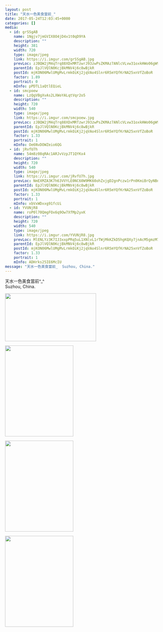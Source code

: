 ```yaml
---
layout: post
title: "天水一色美食當前_" 
date: 2017-05-24T12:03:45+0000 
categories: [] 
media:
  - id: grSSgAB
    name: 1Ngjv7jmGVIX8O4jD4x1t0qD9YA
    description: ""   
    height: 381
    width: 720
    type: image/jpeg
    link: https://i.imgur.com/grSSgAB.jpg
    prevLoc: zJBQW2jM4qTrq88XDxMRTzwrJ93zwPsZKMAz7ANlcVLvw31oxkHWo06gW9WZFR7L582x1qu68m7KOYxnTp459G2lE2UDznZknpzLT7Jqr7ZR6BSJEMAEG7oZtrL5EOGK1YcZ4xVEMzy7sE8xxKz3RlU3pPvwNG1lIXGRkXo0Eyu3RRmE1MP9UlVwLzzZ05UypLZJlq1oT0xK354P1wUl6xl160NpTqAV5jz51jImoQKWj9v8TPRZGG2xRDHPo1qENXlOIB9
    parentId: EpJlVQlN0KcjBkMNV4j6c8wBjkR
    postId: mjKON06MwlUMgMvLrmkOiKj2jqVAo4Slnr6R5mYQfKrNA25xnVfZoBoR
    factor: 1.89
    portrait: 0
    mInfo: pPDTL1aQtlEQieL
  - id: smcpoew
    name: LzQgVBgXvAs2LXWoYALqtVqr2o5
    description: ""   
    height: 720
    width: 540
    type: image/jpeg
    link: https://i.imgur.com/smcpoew.jpg
    prevLoc: zJBQW2jM4qTrq88XDxMRTzwrJ93zwPsZKMAz7ANlcVLvw31oxkHWo06gW9WZFR7L582x1qu68m7KOYxnTp459GnEzWTDyDAXgDw6t7Jqr7ZR6BSNMK1J1YkKi4opAzrEVxUZgVV5pyY8uEQKmLLx5RS3XZZyxJ8OFXqLyB22oxt3jkqKEBBnIlo4y3l43MtALgZK3op6Tln08VGgkVUzJWX0Zy59SqA7N1N6nRCm3LNgK1BPFGlqgKYqOZIP7AX52JOD
    parentId: EpJlVQlN0KcjBkMNV4j6c8wBjkR
    postId: mjKON06MwlUMgMvLrmkOiKj2jqVAo4Slnr6R5mYQfKrNA25xnVfZoBoR
    factor: 1.33
    portrait: 1
    mInfo: Oe6NvDOWZeio6QG
  - id: jRvfU7h
    name: 54m8z08qRAc1ARJvVzpJT1QYKx4
    description: ""   
    height: 720
    width: 540
    type: image/jpeg
    link: https://i.imgur.com/jRvfU7h.jpg
    prevLoc: NmEXMZA3K7h63VVYLE0NC60W9MK60ohZxjgD2gnPczw1rPn0KmiBrQyNBnB4CoRNpqgx5wC3ARx6K9qMflAOEKonmJsZ07z87GL6fwpv1wzlg4TPnvrnk4XOtypVAGxO0Xu8DpApMjPluvPZPRo95WSDjN4xYDVOCQZwXQVDvOioKK0NxRWOtOzM9KKYAjhWGg5J77jquRvVA8KJl6hO4ky1XK3ycyqqoW0RN5hlv8KrgXBVinQ9VWRvP3iZ6XJvkgXwiwA
    parentId: EpJlVQlN0KcjBkMNV4j6c8wBjkR
    postId: mjKON06MwlUMgMvLrmkOiKj2jqVAo4Slnr6R5mYQfKrNA25xnVfZoBoR
    factor: 1.33
    portrait: 1
    mInfo: xbVxWDxxg91fcUi
  - id: YVUNjR8
    name: roP0l70QmgFOx6q9Ow7XfMp2yxK
    description: ""   
    height: 720
    width: 540
    type: image/jpeg
    link: https://i.imgur.com/YVUNjR8.jpg
    prevLoc: MlENLYz3K7IJ3xxpPRq5uL1XNlvL1rTWjMkKZkD5hgKQXy7jnAcM5gmzM7MDcg2LY7xQvqi7PEjJGoqYS87MQoY3D2CP7kj74KB6cAKElA7mpjh2XrKxmPoxSOXpDAQBm2iRENQyZJZ1SJkkQ4gpyDTR9lDYn0gLfKQPYKkgmlFEDDBQzmoLCBk6RAAW04fmGlVw2KGzTYvgVD6mK1i9D6g4kqvpi055YXX60rcBmNDn90lDHyDBMg4AMrHPp0PmmGrvFRL
    parentId: EpJlVQlN0KcjBkMNV4j6c8wBjkR
    postId: mjKON06MwlUMgMvLrmkOiKj2jqVAo4Slnr6R5mYQfKrNA25xnVfZoBoR
    factor: 1.33
    portrait: 1
    mInfo: ADHrks25IE6McIU
message: "天水一色美食當前_  Suzhou, China."
---
```


天水一色美食當前^_^  
Suzhou, China.


[//]: #media:  
<a href="https://i.imgur.com/grSSgAB.jpg"><img src="https://i.imgur.com/grSSgAB.jpg" height="158" width="300" /></a> 
  

<a href="https://i.imgur.com/smcpoew.jpg"><img src="https://i.imgur.com/smcpoew.jpg" height="300" width="225" /></a> 
  

<a href="https://i.imgur.com/jRvfU7h.jpg"><img src="https://i.imgur.com/jRvfU7h.jpg" height="300" width="225" /></a> 
  

<a href="https://i.imgur.com/YVUNjR8.jpg"><img src="https://i.imgur.com/YVUNjR8.jpg" height="300" width="225" /></a> 
 
